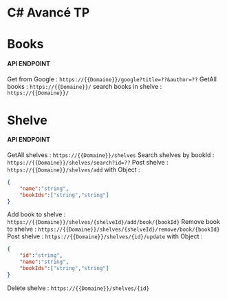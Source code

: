 # C# Avancé TP

Books
=============
#### API ENDPOINT
Get from Google : `https://{{Domaine}}/google?title=??&author=??`
GetAll books : `https://{{Domaine}}/`
search books in shelve : `https://{{Domaine}}/`

Shelve
=============
#### API ENDPOINT
GetAll shelves : `https://{{Domaine}}/shelves`
Search shelves by bookId  : `https://{{Domaine}}/shelves/search?id=??`
Post shelve : `https://{{Domaine}}/shelves/add`
with Object : 
```json
{
	"name":"string",
	"bookIds":["string","string"]
}
```
Add book to shelve : `https://{{Domaine}}/shelves/{shelveId}/add/book/{bookId}`
Remove book to shelve : `https://{{Domaine}}/shelves/{shelveId}/remove/book/{bookId}`
Post shelve : `https://{{Domaine}}/shelves/{id}/update`
with Object : 
```json
{
	"id":"string",
	"name":"string",
	"bookIds":["string","string"]
}
```
Delete shelve : `https://{{Domaine}}/shelves/{id}`
